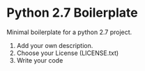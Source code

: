# Python 2.7 Boilerplate

Minimal boilerplate for a python 2.7 project.

1. Add your own description.
2. Choose your License (LICENSE.txt)
3. Write your code


